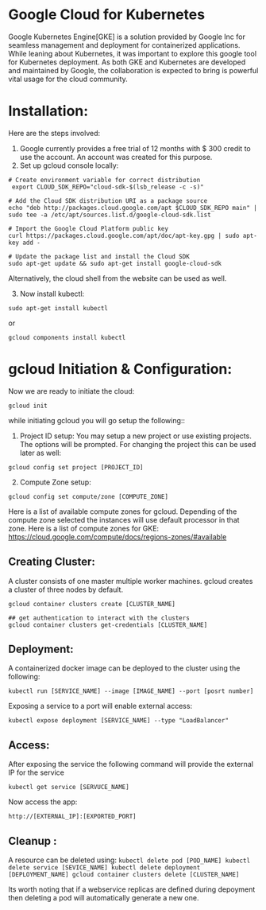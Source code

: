# Google Cloud for Kubernetes

Google Kubernetes Engine[GKE] is a solution provided by Google Inc for seamless management and deployment for containerized applications.
While leaning about Kubernetes, it was important to explore this google tool for Kubernetes deployment. As both GKE and Kubernetes are developed and maintained by Google, the collaboration is expected to bring is powerful vital usage for the cloud community. 

# Installation:
Here are the steps involved:
1. Google currently provides a free trial of 12 months with $ 300 credit to use the account. An account was created for this purpose.
2. Set up gcloud console locally:
```
# Create environment variable for correct distribution
 export CLOUD_SDK_REPO="cloud-sdk-$(lsb_release -c -s)"

# Add the Cloud SDK distribution URI as a package source
echo "deb http://packages.cloud.google.com/apt $CLOUD_SDK_REPO main" | sudo tee -a /etc/apt/sources.list.d/google-cloud-sdk.list

# Import the Google Cloud Platform public key
curl https://packages.cloud.google.com/apt/doc/apt-key.gpg | sudo apt-key add -

# Update the package list and install the Cloud SDK
sudo apt-get update && sudo apt-get install google-cloud-sdk
```

Alternatively, the cloud shell from the website can be used as well.

3. Now install kubectl:
```
sudo apt-get install kubectl
```
or 
```
gcloud components install kubectl
```

# gcloud Initiation & Configuration:

Now we are ready to initiate the cloud:
```
gcloud init
```
while initiating gcloud you will go setup the following::
1. Project ID setup: You may setup a new project or use existing projects. The options will be prompted. For changing the project this can be used later as well:
```
gcloud config set project [PROJECT_ID]
```
2. Compute Zone setup: 
```
gcloud config set compute/zone [COMPUTE_ZONE]
```
Here is a list of available compute zones for gcloud. Depending of the compute zone selected the instances will use default processor in that zone. Here is a list of compute zones for GKE:
https://cloud.google.com/compute/docs/regions-zones/#available

## Creating Cluster:
A cluster consists of one master multiple worker machines. gcloud creates a cluster of three nodes by default.
```
gcloud container clusters create [CLUSTER_NAME]

## get authentication to interact with the clusters
gcloud container clusters get-credentials [CLUSTER_NAME]
```

## Deployment:
A containerized docker image can be deployed to the cluster using the following:
```
kubectl run [SERVICE_NAME] --image [IMAGE_NAME] --port [posrt number]
```
Exposing a service to a port will enable external access:
```
kubectl expose deployment [SERVICE_NAME] --type "LoadBalancer"
```
## Access:
After exposing the service the following command will provide the external IP for the service
```
kubectl get service [SERVUCE_NAME]
```
Now access the app:
```
http://[EXTERNAL_IP]:[EXPORTED_PORT]
```

## Cleanup :
A resource can be deleted using:
``
kubectl delete pod [POD_NAME]
kubectl delete service [SEVICE_NAME]
kubectl delete deployment [DEPLOYMENT_NAME]
gcloud container clusters delete [CLUSTER_NAME]
``

Its worth noting that if a webservice replicas are defined during depoyment then deleting a pod will automatically generate a new one.
